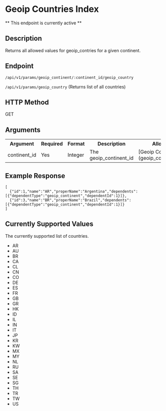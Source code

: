 # Geoip Countries Index
** This endpoint is currently active **

## Description
Returns all allowed values for geoip_contries for a given continent.

## Endpoint
`/api/v1/params/geoip_continent/:continent_id/geoip_country` 

`/api/v1/params/geoip_country` (Returns list of all countries)

## HTTP Method
GET

## Arguments
<table>
  <tr>
    <th>Argument</th>
    <th>Required</th>
    <th>Format</th>
    <th>Description</th>
    <th>Allowed Values</th>
  </tr>
  <tr>
    <td>continent_id</td>
    <td>Yes</td>
    <td>Integer</td>
    <td>The geoip_continent_id</td>
    <td>[Geoip Continents Index](geoip_continent_index.md)</td>
  </tr>
</table>

## Example Response

```
[
  {"id":1,"name":"AR","properName":"Argentina","dependents":[{"dependentType":"geoip_continent","dependentId":1}]},
  {"id":3,"name":"BR","properName":"Brazil","dependents":[{"dependentType":"geoip_continent","dependentId":1}]}
]
```

## Currently Supported Values
The currently supported list of countries.

* AR
* AU
* BR
* CA
* CL
* CN
* CO
* DE
* ES
* FR
* GB
* GR
* HK
* ID
* IL
* IN
* IT
* JP
* KR
* KW
* MX
* MY
* NL
* RU
* SA
* SE
* SG
* TH
* TR
* TW
* US
